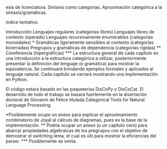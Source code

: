 esis de licenciatura. Sintaxis como categorías. Aproximación categórica a la sintaxis/gramáticas.

ïndice tentativo.

Introducción
Lenguajes regulares (categorías libres)
Lenguajes libres de contexto (operads)
Lenguajes recursivamente enumerables (categorías monoidales) *
Gramáticas ligeramente sensibles al contexto (categorías bicerradas)
Pregrupos y gramáticas de dependencia (categorías rígidas) **
Coreferencia (hipergráficas) ***
La estructura general de cada capítulo es una introducción a la estructura categórica a utilizar, posteriormente presentar la definición del lenguaje (o gramática) para mostrar la equivalencia. Se continuará brindando ejemplos formales y aplicados al lenguaje natural. Cada capítulo se cerrará mostrando una implementación en Python.

El código estará basado en las paqueterías DisCoPy y DisCoCat. El desarrollo de todo el trabajo se basará fuertemente en la disertación doctoral de Giovanni de Felice titulada Categorical Tools for Natural Language Processing.

*Posiblemente ocupe un anexo para explicar el aproximamiento combinatorio de Joyal al cálculo de diagramas, pues es la base de la implementación. 
** Podría ocupar un anexo (o un capítulo cero) para abarcar propiedades algebraicas de los pregrupos con el objetivo de demostrar el switching lema, el cual es útil para mostrar la eficiencias del parser. 
*** Posiblemente se omita.